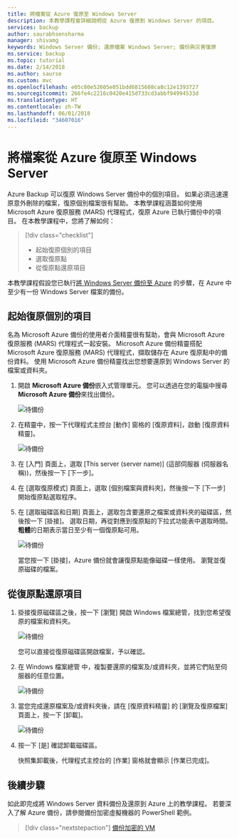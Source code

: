 ```yaml
---
title: 將檔案從 Azure 復原至 Windows Server
description: 本教學課程會詳細說明從 Azure 復原到 Windows Server 的項目。
services: backup
author: saurabhsensharma
manager: shivamg
keywords: Windows Server 備份; 還原檔案 Windows Server; 備份與災害復原
ms.service: backup
ms.topic: tutorial
ms.date: 2/14/2018
ms.author: saurse
ms.custom: mvc
ms.openlocfilehash: e05c80e52605e051bdd6815608ca8c12e1393727
ms.sourcegitcommit: 266fe4c2216c0420e415d733cd3abbf94994533d
ms.translationtype: HT
ms.contentlocale: zh-TW
ms.lasthandoff: 06/01/2018
ms.locfileid: "34607016"
---
```

# <a name="recover-files-from-azure-to-a-windows-server"></a>將檔案從 Azure 復原至 Windows Server

Azure Backup 可以復原 Windows Server 備份中的個別項目。 如果必須迅速還原意外刪除的檔案，復原個別檔案很有幫助。 本教學課程涵蓋如何使用 Microsoft Azure 復原服務 (MARS) 代理程式，復原 Azure 已執行備份中的項目。 在本教學課程中，您將了解如何：

> [!div class="checklist"]
> * 起始復原個別的項目 
> * 選取復原點 
> * 從復原點還原項目

本教學課程假設您已執行[將 Windows Server 備份至 Azure](backup-configure-vault.md) 的步驟，在 Azure 中至少有一份 Windows Server 檔案的備份。

## <a name="initiate-recovery-of-individual-items"></a>起始復原個別的項目

名為 Microsoft Azure 備份的使用者介面精靈很有幫助，會與 Microsoft Azure 復原服務 (MARS) 代理程式一起安裝。 Microsoft Azure 備份精靈搭配 Microsoft Azure 復原服務 (MARS) 代理程式，擷取儲存在 Azure 復原點中的備份資料。 使用 Microsoft Azure 備份精靈找出您想要還原到 Windows Server 的檔案或資料夾。 

1. 開啟 **Microsoft Azure 備份**嵌入式管理單元。 您可以透過在您的電腦中搜尋 **Microsoft Azure 備份**來找出備份。

    ![待備份](./media/tutorial-backup-restore-files-windows-server/mars.png)

2. 在精靈中，按一下代理程式主控台 [動作] 窗格的 [復原資料]，啟動 [復原資料精靈]。

    ![待備份](./media/tutorial-backup-restore-files-windows-server/mars-recover-data.png)

3. 在 [入門] 頁面上，選取 [This server (server name)] \(這部伺服器 (伺服器名稱))，然後按一下 [下一步]。

4. 在 [選取復原模式] 頁面上，選取 [個別檔案與資料夾]，然後按一下 [下一步] 開始復原點選取程序。
 
5. 在 [選取磁碟區和日期] 頁面上，選取包含要還原之檔案或資料夾的磁碟區，然後按一下 [掛接]。 選取日期，再從對應到復原點的下拉式功能表中選取時間。 **粗體**的日期表示當日至少有一個復原點可用。

    ![待備份](./media/tutorial-backup-restore-files-windows-server/mars-select-date.png)
 
    當您按一下 [掛接]，Azure 備份就會讓復原點能像磁碟一樣使用。 瀏覽並復原磁碟的檔案。

## <a name="restore-items-from-a-recovery-point"></a>從復原點還原項目

1. 掛接復原磁碟區之後，按一下 [瀏覽] 開啟 Windows 檔案總管，找到您希望復原的檔案和資料夾。 

    ![待備份](./media/tutorial-backup-restore-files-windows-server/mars-browse-recover.png)

    您可以直接從復原磁碟區開啟檔案，予以確認。

2. 在 Windows 檔案總管 中，複製要還原的檔案及/或資料夾，並將它們貼至伺服器的任意位置。

    ![待備份](./media/tutorial-backup-restore-files-windows-server/mars-final.png)

3. 當您完成還原檔案及/或資料夾後，請在 [復原資料精靈] 的 [瀏覽及復原檔案] 頁面上，按一下 [卸載]。 

    ![待備份](./media/tutorial-backup-restore-files-windows-server/unmount-and-confirm.png)

4.  按一下 [是] 確認卸載磁碟區。

    快照集卸載後，代理程式主控台的 [作業] 窗格就會顯示 [作業已完成]。

## <a name="next-steps"></a>後續步驟

如此即完成將 Windows Server 資料備份及還原到 Azure 上的教學課程。 若要深入了解 Azure 備份，請參閱備份加密虛擬機器的 PowerShell 範例。

> [!div class="nextstepaction"]
> [備份加密的 VM](./scripts/backup-powershell-sample-backup-encrypted-vm.md)
